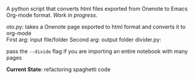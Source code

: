A python script that converts html files exported from Onenote to Emacs Org-mode format.
*Work in progress*.

oto.py: takes a Onenote page exported to html format and converts it to org-mode  
    First arg: input file/folder
    Second arg: output folder
divider.py: 

pass the `--divide` flag if you are importing an entire notebook with many pages

**Current State**: refactoring spaghetti code
